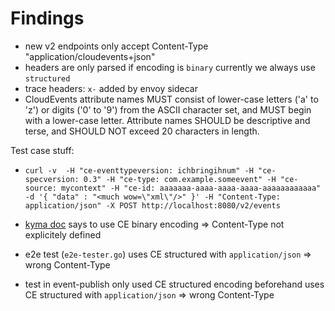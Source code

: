 # Findings

* new v2 endpoints only accept Content-Type "application/cloudevents+json"
* headers are only parsed if encoding is `binary` currently we always use `structured`
* trace headers: `x-` added by envoy sidecar
* CloudEvents attribute names MUST consist of lower-case letters ('a' to 'z') or digits ('0' to '9') from the ASCII character set, and MUST begin with a lower-case letter. Attribute names SHOULD be descriptive and terse, and SHOULD NOT exceed 20 characters in length.


Test case stuff:
* ```curl -v  -H "ce-eventtypeversion: ichbringihnum" -H "ce-specversion: 0.3" -H "ce-type: com.example.someevent" -H "ce-source: mycontext" -H "ce-id: aaaaaaa-aaaa-aaaa-aaaa-aaaaaaaaaaaa" -d '{ "data" : "<much wow=\"xml\"/>" }' -H "Content-Type: application/json" -X POST http://localhost:8080/v2/events``` 

* [kyma doc](https://github.com/kyma-project/kyma/blob/master/docs/event-bus/03-03-service-programming-model.md) says to use CE binary encoding
  => Content-Type not explicitely defined
* e2e test (`e2e-tester.go`) uses CE structured with `application/json`
  => wrong Content-Type
* test in event-publish only used CE structured encoding beforehand uses CE structured with `application/json`
  => wrong Content-Type
 
